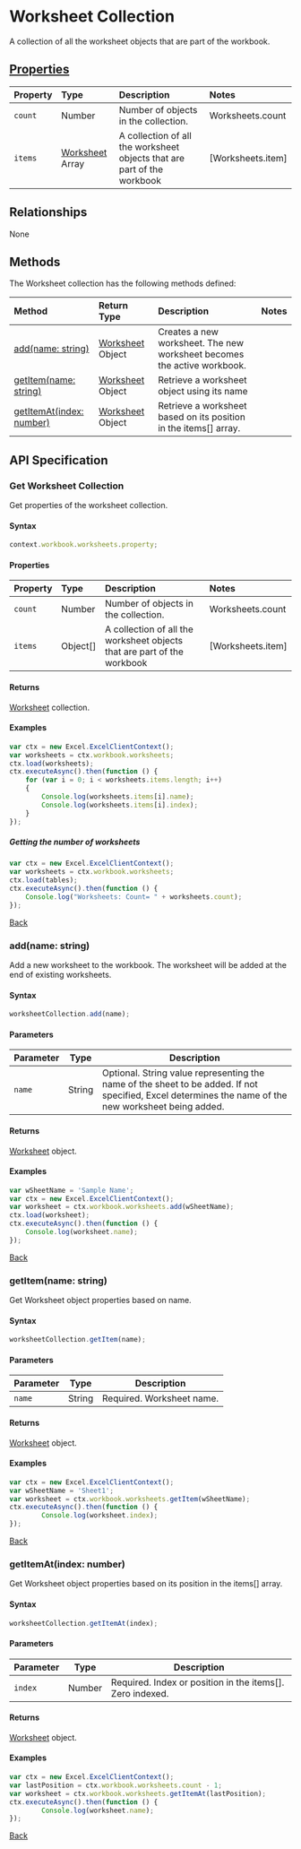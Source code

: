# Worksheet Collection
A collection of all the worksheet objects that are part of the workbook. 

## [Properties](#get-worksheet-collection)

| Property         | Type    |Description|Notes |
|:-----------------|:--------|:----------|:-----|
|`count`| Number   | Number of objects in the collection.|Worksheets.count|
|`items`| [Worksheet](worksheet.md) Array | A collection of all the worksheet objects that are part of the workbook|[Worksheets.item] |

## Relationships

None

## Methods

The Worksheet collection has the following methods defined:

| Method     | Return Type    |Description|Notes  |
|:-----------------|:--------|:----------|:------|
|[add(name: string)](#addname-string)| [Worksheet](worksheet.md) Object              |Creates a new worksheet. The new worksheet becomes the active workbook. ||
|[getItem(name: string)](#getitemname-string)| [Worksheet](worksheet.md) Object      |Retrieve a worksheet object using its name||
|[getItemAt(index: number)](#getitematindex-number)| [Worksheet](worksheet.md) Object     |Retrieve a worksheet based on its position in the items[] array.||


## API Specification 

### Get Worksheet Collection

Get properties of the worksheet collection. 

#### Syntax
```js
context.workbook.worksheets.property;
```

#### Properties

| Property         | Type    |Description|Notes |
|:-----------------|:--------|:----------|:-----|
|`count`| Number   | Number of objects in the collection.|Worksheets.count|
|`items`| Object[] | A collection of all the worksheet objects that are part of the workbook|[Worksheets.item] |


#### Returns

[Worksheet](worksheet.md) collection. 

#### Examples

```js
var ctx = new Excel.ExcelClientContext();
var worksheets = ctx.workbook.worksheets;
ctx.load(worksheets);
ctx.executeAsync().then(function () {
	for (var i = 0; i < worksheets.items.length; i++)
	{
		Console.log(worksheets.items[i].name);
		Console.log(worksheets.items[i].index);
	}
});
```

##### Getting the number of worksheets

```js
var ctx = new Excel.ExcelClientContext();
var worksheets = ctx.workbook.worksheets;
ctx.load(tables);
ctx.executeAsync().then(function () {
	Console.log("Worksheets: Count= " + worksheets.count);
});

```
[Back](#properties)

### add(name: string)

Add a new worksheet to the workbook. The worksheet will be added at the end of existing worksheets.

#### Syntax
```js
worksheetCollection.add(name);
```

#### Parameters

Parameter       | Type   | Description
--------------- | ------ | ------------
`name`  | String| Optional. String value representing the name of the sheet to be added. If not specified, Excel determines the name of the new worksheet being added. 

#### Returns
[Worksheet](worksheet.md) object.

#### Examples

```js
var wSheetName = 'Sample Name';
var ctx = new Excel.ExcelClientContext();
var worksheet = ctx.workbook.worksheets.add(wSheetName);
ctx.load(worksheet);
ctx.executeAsync().then(function () {
	Console.log(worksheet.name);
});
```
[Back](#methods)

### getItem(name: string)

Get Worksheet object properties based on name.

#### Syntax
```js
worksheetCollection.getItem(name);
```

#### Parameters

Parameter       | Type  | Description
--------------- | ------ | ------------
 `name`| String | Required. Worksheet name. 

#### Returns

[Worksheet](worksheet.md) object.

#### Examples
```js
var ctx = new Excel.ExcelClientContext();
var wSheetName = 'Sheet1';
var worksheet = ctx.workbook.worksheets.getItem(wSheetName);
ctx.executeAsync().then(function () {
		Console.log(worksheet.index);
});
```
[Back](#methods)


### getItemAt(index: number)

Get Worksheet object properties based on its position in the items[] array. 

#### Syntax
```js
worksheetCollection.getItemAt(index);
```

#### Parameters

Parameter       | Type  | Description
--------------- | ------ | ------------
 `index`| Number | Required. Index or position in the items[]. Zero indexed.

#### Returns

[Worksheet](worksheet.md) object.

#### Examples
```js
var ctx = new Excel.ExcelClientContext();
var lastPosition = ctx.workbook.worksheets.count - 1;
var worksheet = ctx.workbook.worksheets.getItemAt(lastPosition);
ctx.executeAsync().then(function () {
		Console.log(worksheet.name);
});
```
[Back](#methods)
